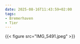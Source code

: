 ```yaml
---
date: 2025-08-16T11:43:59+02:00
tags:
- Bremerhaven
- Tier
---
```

{{< figure src="IMG_5491.jpeg" >}}
